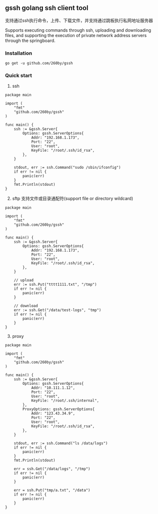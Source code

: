 ## gssh golang ssh client tool

支持通过ssh执行命令，上传、下载文件，并支持通过跳板执行私网地址服务器

Supports executing commands through ssh, uploading and downloading files, and supporting the execution of private network address servers through the springboard.

### Installation
    go get -u github.com/260by/gssh

### Quick start

1. ssh

```
package main

import (
	"fmt"
	"github.com/260by/gssh"
)

func main() {
	ssh := &gssh.Server{
		Options: gssh.ServerOptions{
			Addr: "192.168.1.173",
			Port: "22",
			User: "root",
			KeyFile: "/root/.ssh/id_rsa",
		},
	}

	stdout, err := ssh.Command("sudo /sbin/ifconfig")
	if err != nil {
		panic(err)
	}
	fmt.Println(stdout)
}
```

2. sftp 支持文件或目录通配符(support file or directory wildcard)

```
package main

import (
	"fmt"
	"github.com/260by/gssh"
)

func main() {
	ssh := &gssh.Server{
		Options: gssh.ServerOptions{
			Addr: "192.168.1.173",
			Port: "22",
			User: "root",
			KeyFile: "/root/.ssh/id_rsa",
		},
	}

	// upload
	err := ssh.Put("tttt1111.txt", "/tmp")
	if err != nil {
	 	panic(err)
	}

	// download
	err := ssh.Get("/data/test-logs", "tmp")
	if err != nil {
		panic(err)
	}
}
```

3. proxy

```
package main

import (
	"fmt"
	"github.com/260by/gssh"
)

func main() {
	ssh := &gssh.Server{
		Options: gssh.ServerOptions{
			Addr: "10.111.1.12",
			Port: "22",
			User: "root",
			KeyFile: "/root/.ssh/internal",
		},
		ProxyOptions: gssh.ServerOptions{
			Addr: "123.43.34.9",
			Port: "22",
			User: "root",
			KeyFile: "/root/.ssh/id_rsa",
		},
	}

	stdout, err := ssh.Command("ls /data/logs")
	if err != nil {
		panic(err)
	}
	fmt.Println(stdout)

	err = ssh.Get("/data/logs", "/tmp")
	if err != nil {
		panic(err)
	}

	err = ssh.Put("tmp/a.txt", "/data")
	if err != nil {
	    panic(err)
	}
}
```
